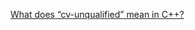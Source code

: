 



[What does “cv-unqualified” mean in C++?](https://stackoverflow.com/questions/15413037/what-does-cv-unqualified-mean-in-c)  



